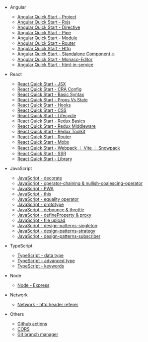 - Angular

  - [Angular Quick Start - Project](angular/project.md)
  - [Angular Quick Start - Rxjs](angular/rxjs.md)
  - [Angular Quick Start - Directive](angular/directive.md)
  - [Angular Quick Start - Pipe](angular/pipe.md)
  - [Angular Quick Start - Module](angular/module.md)
  - [Angular Quick Start - Router](angular/router.md)
  - [Angular Quick Start - Http](angular/http.md)
  - [Angular Quick Start - Standalone Component 🔥](angular/standalone.md)
  - [Angular Quick Start - Monaco-Editor](angular/monaco-editor.md)
  - [Angular Quick Start - html-in-service](angular/html-in-service.md)

- React

  - [React Quick Start - JSX](react/jsx.md)
  - [React Quick Start - CRA Config](react/cra-config.md)
  - [React Quick Start - Basic Syntax](react/basic.md)
  - [React Quick Start - Props Vs State](react/props-state.md)
  - [React Quick Start - Hooks](react/hooks.md)
  - [React Quick Start - CSS](react/css.md)
  - [React Quick Start - Lifecycle](react/lifecycle.md)
  - [React Quick Start - Redux Basics](react/redux-basic.md)
  - [React Quick Start - Redux Middleware](react/redux-middleware.md)
  - [React Quick Start - Redux Toolkit](react/redux-toolkit.md)
  - [React Quick Start - Router](react/router.md)
  - [React Quick Start - Mobx](react/mobx.md)
  - [React Quick Start - Webpack ｜ Vite ｜ Snowpack](react/diy.md)
  - [React Quick Start - SSR](react/ssr.md)
  - [React Quick Start - Library](react/react-library.md)

- JavaScript

  - [JavaScript - decorate](javascript/decorate.md)
  - [JavaScript - operator-chaining & nullish-coalescing-operator](javascript/operator-chaining-nullish-coalescing-operator.md)
  - [JavaScript - PWA](javascript/pwa.md)
  - [JavaScript - this](javascript/this.md)
  - [JavaScript - equality operator](javascript/how-equality-operator-work.md)
  - [JavaScript - prototype](javascript/prototype.md)
  - [JavaScript - debounce & throttle](javascript/debounce-throttle.md)
  - [JavaScript - defineProperty & proxy](javascript/defineProperty-proxy.md)
  - [JavaScript - file upload](javascript/file-upload.md)
  - [JavaScript - design-patterns-singleton](javascript/design-patterns-singleton.md)
  - [JavaScript - design-patterns-strategy](javascript/design-patterns-strategy.md)
  - [JavaScript - design-patterns-subscriber](javascript/design-patterns-subscriber.md)

- TypeScript

  - [TypeScript - data type](typescript/data-types.md)
  - [TypeScript - advanced type](typescript/advanced-type.md)
  - [TypeScript - keywords](typescript/keywords.md)

- Node

  - [Node - Express](node/express.md)

- Network

  - [Network - http header referer](network/http-referer.md)

- Others

  - [Github actions](others/github-actions.md)
  - [CORS](others/cors.md)
  - [Git branch manager](others/git-branch-manager.md)
